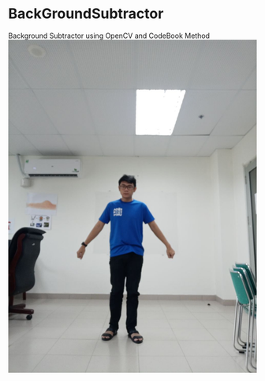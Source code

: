 # BackGroundSubtractor
Background Subtractor using OpenCV and CodeBook Method
![alt text](https://github.com/vietdelta/BackGroundSubtractor/blob/master/1.JPEG?raw=true)





